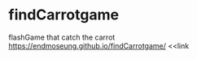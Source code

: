 # findCarrotgame
 flashGame that catch the carrot
 https://endmoseung.github.io/findCarrotgame/ <<link
